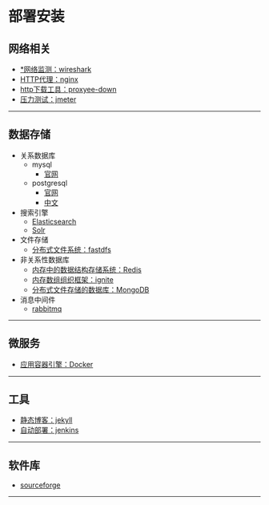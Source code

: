 #   部署安装

##  网络相关
-   [*网络监测：wireshark](https://www.wireshark.org/)
-   [HTTP代理：nginx](http://nginx.org/)
-   [http下载工具：proxyee-down](https://github.com/proxyee-down-org/proxyee-down)
-   [压力测试：jmeter](http://jmeter.apache.org/)

----

##  数据存储
-   关系数据库
    -   mysql
        -   [官网](https://www.mysql.com/)
    -   postgresql
        -   [官网](https://www.postgresql.org/)
        -   [中文](http://www.postgres.cn/home)
-   搜索引擎
    -   [Elasticsearch](https://github.com/elastic/elasticsearch)
    -   [Solr](https://lucene.apache.org/solr/)
-   文件存储
    -   [分布式文件系统：fastdfs](https://github.com/happyfish100/fastdfs)
-   非关系性数据库
    -   [内存中的数据结构存储系统：Redis](http://www.redis.cn/)
    -   [内存数组组织框架：ignite](https://ignite.apache.org/)
    -   [分布式文件存储的数据库：MongoDB](https://www.mongodb.com/)
-   消息中间件
    -   [rabbitmq](http://www.rabbitmq.com/)

----

##  微服务
-   [应用容器引擎：Docker](www.docker.com)

----

##  工具
-   [静态博客：jekyll](https://www.jekyll.com.cn/)
-   [自动部署：jenkins](https://jenkins.io/)

----

##  软件库
-   [sourceforge](https://sourceforge.net/)

----

